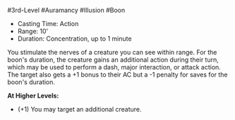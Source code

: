 #3rd-Level #Auramancy #Illusion #Boon
 
- Casting Time: Action
- Range: 10'
- Duration: Concentration, up to 1 minute  

You stimulate the nerves of a creature you can see within range. For the boon's duration, the creature gains an additional action during their turn, which may be used to perform a dash, major interaction, or attack action. The target also gets a +1 bonus to their AC but a -1 penalty for saves for the boon's duration.
 
**At Higher Levels:** 
* (+1) You may target an additional creature.
